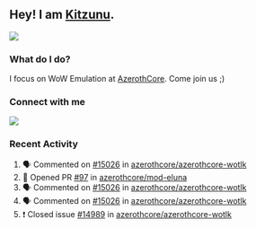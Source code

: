 ## Hey! I am [Kitzunu](https://Github.com/Kitzunu).

<!--<a href="https://github-readme-stats.kitzunu.vercel.app/api?username=Kitzunu&show_icons=true&theme=dark">
  <img align="center" src="https://github-readme-stats.kitzunu.vercel.app/api?username=Kitzunu&show_icons=true&theme=dark" />
</a>-->
<a href="https://github-readme-stats.kitzunu.vercel.app/api?username=Kitzunu&show_icons=true&theme=dark">
  <img align="center" src="https://github-readme-stats.vercel.app/api/top-langs/?username=Kitzunu&layout=compact&theme=dark" />
</a>

### What do I do?

I focus on WoW Emulation at [AzerothCore](https://Github.com/AzerothCore). Come join us ;)

### Connect with me
[![](https://img.shields.io/badge/AzerothCore%20Discord-Connect%20with%20me!-green)](https://discord.com/invite/gkt4y2x)

### Recent Activity

<!--START_SECTION:activity-->
1. 🗣 Commented on [#15026](https://github.com/azerothcore/azerothcore-wotlk/issues/15026) in [azerothcore/azerothcore-wotlk](https://github.com/azerothcore/azerothcore-wotlk)
2. 💪 Opened PR [#97](https://github.com/azerothcore/mod-eluna/pull/97) in [azerothcore/mod-eluna](https://github.com/azerothcore/mod-eluna)
3. 🗣 Commented on [#15026](https://github.com/azerothcore/azerothcore-wotlk/issues/15026) in [azerothcore/azerothcore-wotlk](https://github.com/azerothcore/azerothcore-wotlk)
4. 🗣 Commented on [#15026](https://github.com/azerothcore/azerothcore-wotlk/issues/15026) in [azerothcore/azerothcore-wotlk](https://github.com/azerothcore/azerothcore-wotlk)
5. ❗️ Closed issue [#14989](https://github.com/azerothcore/azerothcore-wotlk/issues/14989) in [azerothcore/azerothcore-wotlk](https://github.com/azerothcore/azerothcore-wotlk)
<!--END_SECTION:activity-->
